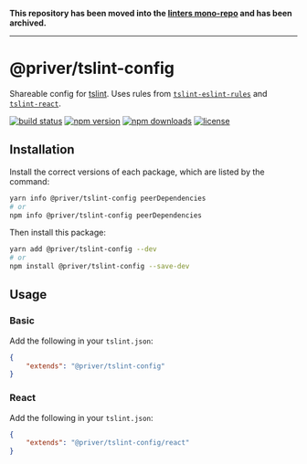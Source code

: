 **This repository has been moved into the [linters mono-repo](https://github.com/priver/linters) and has been archived.**

---

# @priver/tslint-config

Shareable config for [tslint]. Uses rules from [`tslint-eslint-rules`] and [`tslint-react`].

[![build status](https://img.shields.io/travis/priver/tslint-config/master.svg?style=flat-square)](https://travis-ci.com/priver/tslint-config)
[![npm version](https://img.shields.io/npm/v/@priver/tslint-config.svg?style=flat-square)](https://www.npmjs.com/package/@priver/tslint-config)
[![npm downloads](https://img.shields.io/npm/dm/@priver/tslint-config.svg?style=flat-square)](https://www.npmjs.com/package/@priver/tslint-config)
[![license](https://img.shields.io/github/license/priver/tslint-config.svg?style=flat-square)](https://github.com/priver/tslint-config/blob/master/LICENSE.txt)

## Installation

Install the correct versions of each package, which are listed by the command:

```bash
yarn info @priver/tslint-config peerDependencies
# or
npm info @priver/tslint-config peerDependencies
```

Then install this package:

```bash
yarn add @priver/tslint-config --dev
# or
npm install @priver/tslint-config --save-dev
```

## Usage

### Basic

Add the following in your `tslint.json`:

```json
{
    "extends": "@priver/tslint-config"
}
```

### React

Add the following in your `tslint.json`:

```json
{
    "extends": "@priver/tslint-config/react"
}
```

[tslint]: https://palantir.github.io/tslint/
[`tslint-eslint-rules`]: https://github.com/buzinas/tslint-eslint-rules
[`tslint-react`]: https://github.com/palantir/tslint-react
